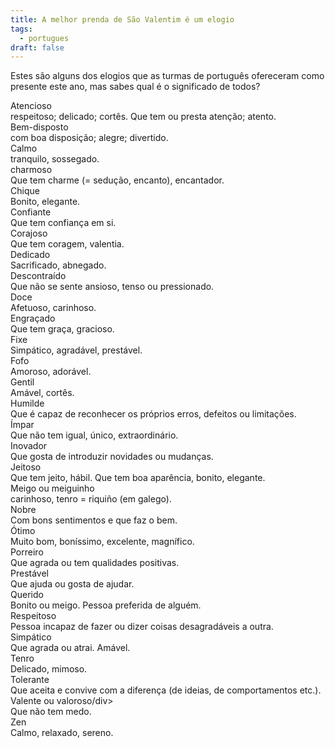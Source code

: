 ```yaml
---
title: A melhor prenda de São Valentim é um elogio
tags:
  - portugues
draft: false
---
```

Estes são alguns dos elogios que as turmas de português ofereceram como presente este ano, mas sabes qual é o significado de todos?

<e-card color="1">
  <div>Atencioso</div>
  <div>respeitoso; delicado; cortês. Que tem ou presta atenção; atento.</div>
</e-card>

<e-card color="5">
  <div>Bem-disposto</div>
  <div>com boa disposição; alegre; divertido.</div>
</e-card>

<e-card color="7">
  <div>Calmo</div>
  <div>tranquilo, sossegado.</div>
</e-card>

<e-card color="10">
  <div>charmoso</div>
  <div>Que tem charme (= sedução, encanto), encantador.</div>
</e-card>

<e-card color="2">
  <div>Chique</div>
  <div>Bonito, elegante.</div>
</e-card>

<e-card color="3">
  <div>Confiante</div>
  <div>Que tem confiança em si.</div>
</e-card>

<e-card color="4">
  <div>Corajoso</div>
  <div>Que tem coragem, valentia.</div>
</e-card>

<e-card color="1">
  <div>Dedicado</div>
  <div>Sacrificado, abnegado.</div>
</e-card>

<e-card color="5">
  <div>Descontraído</div>
  <div>Que não se sente ansioso, tenso ou pressionado.</div>
</e-card>

<e-card color="7">
  <div>Doce</div>
  <div>Afetuoso, carinhoso.</div>
</e-card>

<e-card color="10">
  <div>Engraçado</div>
  <div>Que tem graça, gracioso.</div>
</e-card>

<e-card color="2">
  <div>Fixe</div>
  <div>Simpático, agradável, prestável.</div>
</e-card>

<e-card color="3">
  <div>Fofo</div>
  <div>Amoroso, adorável.</div>
</e-card>

<e-card color="4">
  <div>Gentil</div>
  <div>Amável, cortês.</div>
</e-card>

<e-card color="1">
  <div>Humilde</div>
  <div>Que é capaz de reconhecer os próprios erros, defeitos ou limitações.</div>
</e-card>

<e-card color="5">
  <div>Ímpar</div>
  <div>Que não tem igual, único, extraordinário.</div>
</e-card>

<e-card color="7">
  <div>Inovador</div>
  <div>Que gosta de introduzir novidades ou mudanças.</div>
</e-card>

<e-card color="1">
  <div>Jeitoso</div>
  <div>Que tem jeito, hábil. Que tem boa aparência, bonito, elegante.</div>
</e-card>

<e-card color="5">
  <div>Meigo ou meiguinho</div>
  <div>carinhoso, tenro = riquiño (em galego).</div>
</e-card>

<e-card color="7">
  <div>Nobre</div>
  <div>Com bons sentimentos e que faz o bem.</div>
</e-card>

<e-card color="10">
  <div>Ótimo</div>
  <div>Muito bom, boníssimo, excelente, magnífico.</div>
</e-card>

<e-card color="2">
  <div>Porreiro</div>
  <div>Que agrada ou tem qualidades positivas.</div>
</e-card>

<e-card color="3">
  <div>Prestável</div>
  <div>Que ajuda ou gosta de ajudar.</div>
</e-card>

<e-card color="4">
  <div>Querido</div>
  <div>Bonito ou meigo. Pessoa preferida de alguém.</div>
</e-card>

<e-card color="1">
  <div>Respeitoso</div>
  <div>Pessoa incapaz de fazer ou dizer coisas desagradáveis a outra.</div>
</e-card>

<e-card color="5">
  <div>Simpático</div>
  <div>Que agrada ou atrai. Amável.</div>
</e-card>

<e-card color="7">
  <div>Tenro</div>
  <div>Delicado, mimoso.</div>
</e-card>

<e-card color="10">
  <div>Tolerante</div>
  <div>Que aceita e convive com a diferença (de ideias, de comportamentos etc.).</div>
</e-card>

<e-card color="2">
  <div>Valente ou valoroso/div>
  <div>Que não tem medo.</div>
</e-card>

<e-card color="3">
  <div>Zen</div>
  <div>Calmo, relaxado, sereno.</div>
</e-card>

